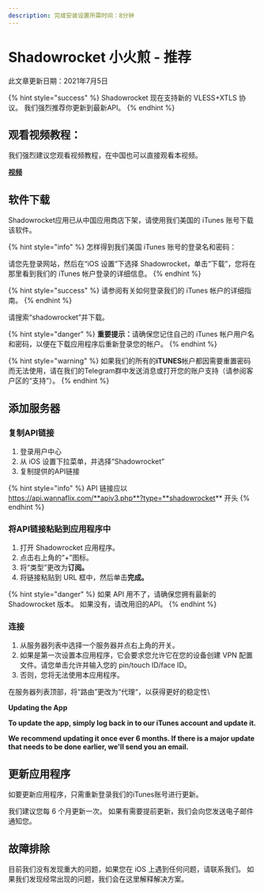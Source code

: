 ```yaml
---
description: 完成安装设置所需时间：8分钟
---
```


# Shadowrocket 小火煎 - 推荐

此文章更新日期：2021年7月5日

{% hint style="success" %}
Shadowrocket 现在支持新的 VLESS+XTLS 协议。 我们强烈推荐你更新到最新API。
{% endhint %}

## **观看视频教程：**

我们强烈建议您观看视频教程，在中国也可以直接观看本视频。

[**视频**](https://watch.cloudflarestream.com/11c409c0fca6a7925f61e28945ff4bd1)

## **软件下载**

Shadowrocket应用已从中国应用商店下架，请使用我们美国的 iTunes 账号下载该软件。

{% hint style="info" %}
怎样得到我们美国 iTunes 账号的登录名和密码：

请您先登录网站，然后在“iOS 设置”下选择 Shadowrocket，单击“下载”，您将在那里看到我们的 iTunes 帐户登录的详细信息。
{% endhint %}

{% hint style="success" %}
请参阅有关如何登录我们的 iTunes 帐户的详细指南。
{% endhint %}

请搜索“shadowrocket”并下载。

{% hint style="danger" %}
**重要提示：**&#x8BF7;确保您记住自己的 iTunes 帐户用户名和密码，以便在下载应用程序后重新登录您的帐户。
{% endhint %}

{% hint style="warning" %}
如果我们的所有的**iTUNES**帐户都因需要重置密码而无法使用，请在我们的Telegram群中发送消息或打开您的账户支持（请参阅客户区的“支持”）。
{% endhint %}

## **添加服务器**

### **复制API链接**

1. 登录用户中心
2. 从 iOS 设置下拉菜单，并选择“Shadowrocket”
3. 复制提供的API链接

{% hint style="info" %}
API 链接应以 https://api.wannaflix.com/**apiv3.php**?type=**shadowrocket** 开头
{% endhint %}

### **将API链接粘贴到应用程序中**

1. 打开 Shadowrocket 应用程序。
2. 点击右上角的“+”图标。
3. 将“类型”更改为**订阅。**
4. 将链接粘贴到 URL 框中，然后单击**完成。**

{% hint style="danger" %}
如果 API 用不了，请确保您拥有最新的 Shadowrocket 版本。 如果没有，请改用旧的API。
{% endhint %}

### **连接**

1. 从服务器列表中选择一个服务器并点右上角的开关。
2. 如果是第一次设置本应用程序，它会要求您允许它在您的设备创建 VPN 配置文件。请您单击允许并输入您的 pin/touch ID/face ID。
3. 否则，您将无法使用本应用程序。

在服务器列表顶部，将“路由”更改为“代理“，以获得更好的稳定性\


**Updating the App**

**To update the app, simply log back in to our iTunes account and update it.**&#x20;

**We recommend updating it once ever 6 months. If there is a major update that needs to be done earlier, we'll send you an email.**

## **更新应用程序**

如要更新应用程序，只需重新登录我们的iTunes账号进行更新。

我们建议您每 6 个月更新一次。 如果有需要提前更新，我们会向您发送电子邮件通知您。

## **故障排除**

目前我们没有发现重大的问题，如果您在 iOS 上遇到任何问题，请联系我们。 如果我们发现经常出现的问题，我们会在这里解释解决方案。
